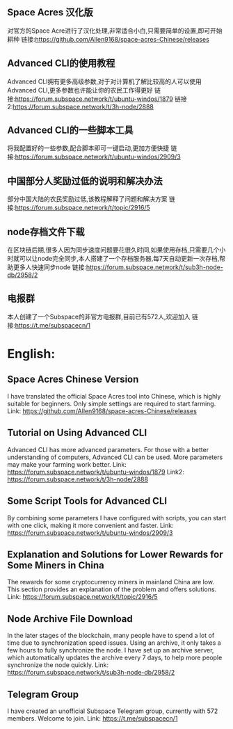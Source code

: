 ## Space Acres 汉化版
对官方的Space Acre进行了汉化处理,非常适合小白,只需要简单的设置,即可开始耕种
链接:https://github.com/Allen9168/space-acres-Chinese/releases


## Advanced CLI的使用教程
Advanced CLI拥有更多高级参数,对于对计算机了解比较高的人可以使用Advanced CLI,更多参数也许能让你的农民工作得更好
链接:https://forum.subspace.network/t/ubuntu-windos/1879
链接2:https://forum.subspace.network/t/3h-node/2888

## Advanced CLI的一些脚本工具
将我配置好的一些参数,配合脚本即可一键启动,更加方便快捷
链接:https://forum.subspace.network/t/ubuntu-windos/2909/3


## 中国部分人奖励过低的说明和解决办法
部分中国大陆的农民奖励过低,该教程解释了问题和解决方案
链接:https://forum.subspace.network/t/topic/2916/5


## node存档文件下载
在区块链后期,很多人因为同步速度问题要花很久时间,如果使用存档,只需要几个小时就可以让node完全同步,本人搭建了一个存档服务器,每7天自动更新一次存档,帮助更多人快速同步node
链接:https://forum.subspace.network/t/sub3h-node-db/2958/2


## 电报群
本人创建了一个Subspace的非官方电报群,目前已有572人,欢迎加入
链接:https://t.me/subspacecn/1






# English:
## Space Acres Chinese Version
I have translated the official Space Acres tool into Chinese, which is highly suitable for beginners. Only simple settings are required to start.farming.
Link: https://github.com/Allen9168/space-acres-Chinese/releases

## Tutorial on Using Advanced CLI
Advanced CLI has more advanced parameters. For those with a better understanding of computers, Advanced CLI can be used. More parameters may make your farming work better.
Link: https://forum.subspace.network/t/ubuntu-windos/1879
Link2: https://forum.subspace.network/t/3h-node/2888

## Some Script Tools for Advanced CLI
By combining some parameters I have configured with scripts, you can start with one click, making it more convenient and faster.
Link: https://forum.subspace.network/t/ubuntu-windos/2909/3

## Explanation and Solutions for Lower Rewards for Some Miners in China
The rewards for some cryptocurrency miners in mainland China are low. This section provides an explanation of the problem and offers solutions.
Link: https://forum.subspace.network/t/topic/2916/5

## Node Archive File Download
In the later stages of the blockchain, many people have to spend a lot of time due to synchronization speed issues. Using an archive, it only takes a few hours to fully synchronize the node. I have set up an archive server, which automatically updates the archive every 7 days, to help more people synchronize the node quickly.
Link: https://forum.subspace.network/t/sub3h-node-db/2958/2

## Telegram Group
I have created an unofficial Subspace Telegram group, currently with 572 members. Welcome to join.
Link: https://t.me/subspacecn/1
